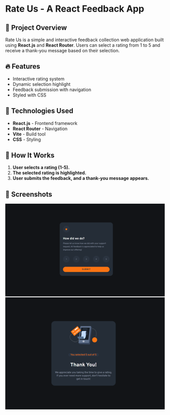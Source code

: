 # Rate Us - A React Feedback App

## 🚀 Project Overview
Rate Us is a simple and interactive feedback collection web application built using **React.js** and **React Router**. Users can select a rating from 1 to 5 and receive a thank-you message based on their selection.

## 🔥 Features
- Interactive rating system
- Dynamic selection highlight
- Feedback submission with navigation
- Styled with CSS

## 📌 Technologies Used
- **React.js** - Frontend framework
- **React Router** - Navigation
- **Vite** - Build tool
- **CSS** - Styling

## 🎯 How It Works
1. **User selects a rating (1-5).**
2. **The selected rating is highlighted.**
3. **User submits the feedback, and a thank-you message appears.**

## 🎨 Screenshots

![Image](public/image.png)
![Image_1](public/image1.png)
